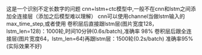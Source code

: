 这是一个识别不定长数字的问题
cnn+lstm+ctc模型中,一般不在cnn和lstm之间添加全连接层（添加之后模型难以理解）
cnn可以使用channel当做lstm输入的max_time_step,或者使用
卷积层后直接跟lstm层(图片宽度128，lstm_len=128)：1000轮,时间10分钟(0.6s/batch),准确率 98%
卷积层后跟全连接层(图片宽度64，lstm_len=64)再跟lstm层：1500轮(0.2s/batch) 准确率95%(实际效果不好)